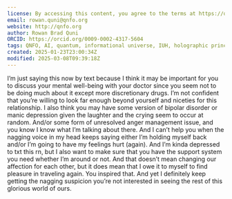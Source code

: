 ```yaml
---
license: By accessing this content, you agree to the terms at https://qnfo.org/LICENSE
email: rowan.quni@qnfo.org
website: http://qnfo.org
author: Rowan Brad Quni
ORCID: https://orcid.org/0009-0002-4317-5604
tags: QNFO, AI, quantum, informational universe, IUH, holographic principle
created: 2025-01-23T23:00:34Z
modified: 2025-03-08T09:39:18Z
---
```


I’m just saying this now by text because I think it may be important for you to discuss your mental well-being with your doctor since you seem not to be doing much about it except more discretionary drugs. I’m not confident that you’re willing to look far enough beyond yourself and niceties for this relationship. I also think you may have some version of bipolar disorder or manic depression given the laughter and the crying seem to occur at random. And/or some form of unresolved anger management issue, and you know I know what I’m talking about there. And I can’t help you when the nagging voice in my head keeps saying either I’m holding myself back and/or I’m going to have my feelings hurt (again). And I’m kinda depressed to txt this rn, but I also want to make sure that you have the support system you need whether I’m around or not. And that doesn’t mean changing our affection for each other, but it does mean that I owe it to myself to find pleasure in traveling again. You inspired that. And yet I definitely keep getting the nagging suspicion you’re not interested in seeing the rest of this glorious world of ours.
